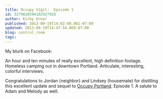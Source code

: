 ```yaml
---
title: Occupy Vigil:  Episode 1
id: 3279828594102927928
author: Kirby Urner
published: 2013-09-19T14:02:00.001-07:00
updated: 2013-09-19T14:47:54.069-07:00
blog: control_room
tags: 
---
```


My blurb on Facebook:

An hour and ten minutes of really excellent, high definition footage. Homeless camping out in downtown Portland. Articulate, interesting, colorful interviews. 

Congratulations to Jordan (neighbor) and Lindsey (housemate) for distilling this excellent update and sequel to [Occupy Portland](http://worldgame.blogspot.com/2012/04/occupation-nation-movie-review.html). Episode 1. A salute to Adam and Melody as well.